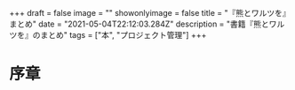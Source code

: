 +++
draft = false
image = ""
showonlyimage = false
title = "『熊とワルツを』まとめ"
date = "2021-05-04T22:12:03.284Z"
description = "書籍『熊とワルツを』のまとめ"
tags = ["本", "プロジェクト管理"]
+++

# 序章